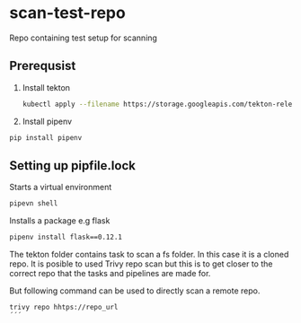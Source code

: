 # scan-test-repo

Repo containing test setup for scanning

## Prerequsist

1. Install tekton

    ``` bash
    kubectl apply --filename https://storage.googleapis.com/tekton-releases/pipeline/latest/release.yaml
    ```

2. Install pipenv

``` bash
pip install pipenv
```

## Setting up pipfile.lock

Starts a virtual environment

``` bash
pipevn shell
```

Installs a package e.g flask

``` bash
pipenv install flask==0.12.1
```

The tekton folder contains task to scan a fs folder. In this case it is a cloned repo. It is posible to used Trivy repo scan but this is to get closer to the correct repo that the tasks and pipelines are made for.

But following command can be used to directly scan a remote repo.

``` bash
trivy repo hhtps://repo_url
´´´


